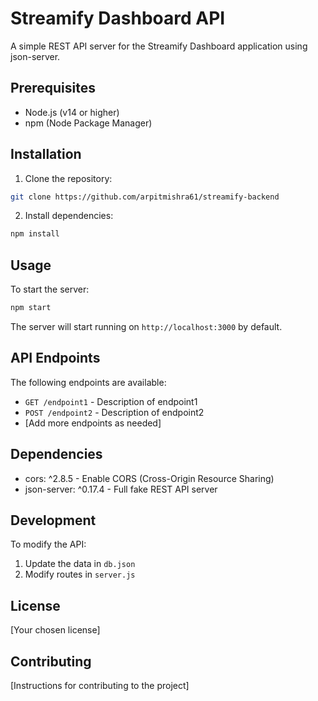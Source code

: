 # Streamify Dashboard API

A simple REST API server for the Streamify Dashboard application using json-server.

## Prerequisites

- Node.js (v14 or higher)
- npm (Node Package Manager)

## Installation

1. Clone the repository:

```bash
git clone https://github.com/arpitmishra61/streamify-backend
```

2. Install dependencies:

```bash
npm install
```

## Usage

To start the server:

```bash
npm start
```

The server will start running on `http://localhost:3000` by default.

## API Endpoints

The following endpoints are available:

- `GET /endpoint1` - Description of endpoint1
- `POST /endpoint2` - Description of endpoint2
- [Add more endpoints as needed]

## Dependencies

- cors: ^2.8.5 - Enable CORS (Cross-Origin Resource Sharing)
- json-server: ^0.17.4 - Full fake REST API server

## Development

To modify the API:

1. Update the data in `db.json`
2. Modify routes in `server.js`

## License

[Your chosen license]

## Contributing

[Instructions for contributing to the project]
